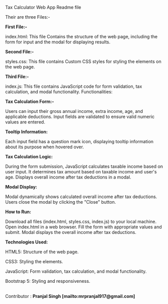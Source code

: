 Tax Calculator Web App Readme file

Their are three Files:-

<b>First File:-</b>

index.html: This file Contains the structure of the web page, including the form for input and the modal for displaying results.

<b>Second File:-</b>

styles.css: This file contains Custom CSS styles for styling the elements on the web page. 

<b>Third File:-</b>

index.js: This file contains JavaScript code for form validation, tax calculation, and modal functionality. Functionalities:

<b>Tax Calculation Form:-</b>

Users can input their gross annual income, extra income, age, and applicable deductions. Input fields are validated to ensure valid numeric values are entered.

<b>Tooltip Information:</b>

Each input field has a question mark icon, displaying tooltip information about its purpose when hovered over.

<b>Tax Calculation Logic:</b>

During the form submission, JavaScript calculates taxable income based on user input. It determines tax amount based on taxable income and user's age. Displays overall income after tax deductions in a modal.

<b>Modal Display:</b>

Modal dynamically shows calculated overall income after tax deductions. Users close the modal by clicking the "Close" button.

<b>How to Run:</b> 

Download all files (index.html, styles.css, index.js) to your local machine. Open index.html in a web browser. Fill the form with appropriate values and submit. Modal displays the overall income after tax deductions.

<b>Technologies Used:</b> 

HTML5: Structure of the web page.

CSS3: Styling the elements. 

JavaScript: Form validation, tax calculation, and modal functionality.

Bootstrap 5: Styling and responsiveness.

<br/>
Contributor : <b>Pranjal Singh <b/>
[mailto:mrpranjal917@gmail.com]

